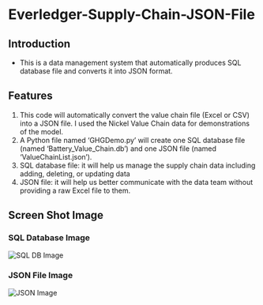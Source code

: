 # Everledger-Supply-Chain-JSON-File
## Introduction
- This is a data management system that automatically produces SQL database file and converts it into JSON format.

## Features
1. This code will automatically convert the value chain file (Excel or CSV) into a JSON file. I used the Nickel Value Chain data for demonstrations of the model.
2. A Python file named ‘GHGDemo.py’ will create one SQL database file (named ‘Battery_Value_Chain.db’) and one JSON file (named ‘ValueChainList.json’).
3. SQL database file: it will help us manage the supply chain data including adding, deleting, or updating data
4. JSON file: it will help us better communicate with the data team without providing a raw Excel file to them.

## Screen Shot Image
### SQL Database Image
![SQL DB Image](https://user-images.githubusercontent.com/75402947/115603945-c64ee300-a2ae-11eb-95c6-2adbc8655915.png)

### JSON File Image
![JSON Image](https://user-images.githubusercontent.com/75402947/115603966-cfd84b00-a2ae-11eb-94bf-0c065e0f5916.png)
